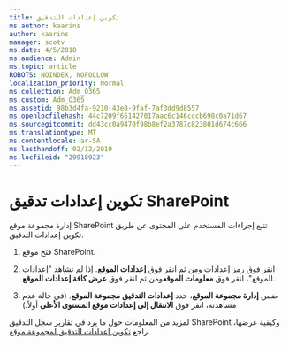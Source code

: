```yaml
---
title: تكوين إعدادات التدقيق
ms.author: kaarins
author: kaarins
manager: scotv
ms.date: 4/5/2018
ms.audience: Admin
ms.topic: article
ROBOTS: NOINDEX, NOFOLLOW
localization_priority: Normal
ms.collection: Adm_O365
ms.custom: Adm_O365
ms.assetid: 98b3d4fa-9210-43e8-9faf-7af3dd9d8557
ms.openlocfilehash: 44c7209f651427017aac6c146cccb698c0a71d67
ms.sourcegitcommit: dd43cc0a9470f98b8ef2a3787c823801d674c666
ms.translationtype: MT
ms.contentlocale: ar-SA
ms.lasthandoff: 02/12/2019
ms.locfileid: "29918923"
---
```

# <a name="configure-sharepoint-audit-settings"></a>تكوين إعدادات تدقيق SharePoint

إدارة مجموعة موقع SharePoint تتبع إجراءات المستخدم على المحتوى عن طريق تكوين إعدادات التدقيق.
  
1. فتح موقع SharePoint.
    
2. انقر فوق رمز إعدادات ومن ثم انقر فوق **إعدادات الموقع**. إذا لم تشاهد "إعدادات الموقع"، انقر فوق **معلومات الموقع**ومن ثم انقر فوق **عرض كافة إعدادات الموقع**.
    
3. ضمن **إدارة مجموعة الموقع**، حدد **إعدادات التدقيق مجموعة الموقع**. (في حالة عدم مشاهدته، انقر فوق **الانتقال إلى إعدادات موقع المستوى الأعلى** أولاً.) 
    
لمزيد من المعلومات حول ما يرد في تقارير سجل التدقيق SharePoint وكيفية عرضها، راجع [تكوين إعدادات التدقيق لمجموعة موقع](https://go.microsoft.com/fwlink/?linkid=404050).
  

